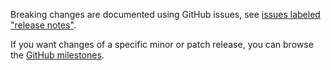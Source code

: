 Breaking changes are documented using GitHub issues, see [issues labeled "release notes"](https://github.com/hapijs/vise/issues?q=is%3Aissue+label%3A%22release+notes%22).

If you want changes of a specific minor or patch release, you can browse the [GitHub milestones](https://github.com/hapijs/vise/milestones?state=closed&direction=asc&sort=due_date).
